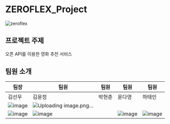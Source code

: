 # ZEROFLEX_Project

![zeroflex](https://github.com/user-attachments/assets/4668aeb7-01cb-4d11-bd6e-d7aa6287deec)

## 프로젝트 주제
오픈 API를 이용한 영화 추천 서비스

## 팀원 소개 


|   팀장   |   팀원   |   팀원   |   팀원   |   팀원   |
| -------- | -------- | -------- | -------- | -------- |
|  김선우  |  김윤정  |  박현춘  |  윤다영  |  하태인  |
|![image](https://github.com/user-attachments/assets/c0979c62-2ed3-4fdb-bca2-48865130b9ab)|![Uploading image.png…]()
|![image](https://github.com/user-attachments/assets/f593c495-ef77-472d-9c6d-9e60dd604300)|![image](https://github.com/user-attachments/assets/470ef5fb-0e83-44c1-9b87-084fcc515faa)||![image](https://github.com/user-attachments/assets/19e76041-021c-4d19-b7f9-e335000329f4)|![image](https://github.com/user-attachments/assets/803891b1-5716-42f0-a2ac-e17073fe2c4c)|


